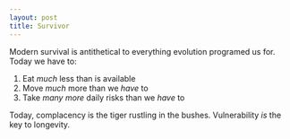 ```yaml
---
layout: post
title: Survivor
---
```


Modern survival is antithetical to everything evolution programed us for. Today we have to:

1. Eat *much* less than is available
2. Move *much* more than we *have* to
3. Take *many more* daily risks than we *have* to

Today, complacency is the tiger rustling in the bushes. Vulnerability *is* the key to longevity. 
